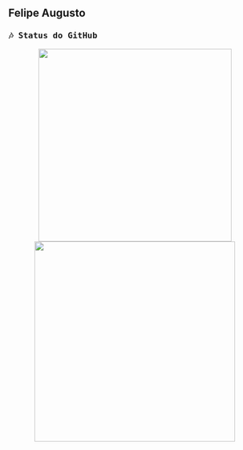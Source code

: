 ## Felipe Augusto

<!-- GitHub section -->

<samp>
  <h3>🎶 Status do GitHub</h3>
</samp>

<p align="center">
  <img src = "https://github-readme-stats.vercel.app/api?username=FelipeASousa&show_icons=true&theme=tokyonight&hide=issuesr" width = 385 />
  <img src = "https://github-readme-stats.vercel.app/api/top-langs/?username=FelipeASousa&langs_count=4&layout=compact&theme=tokyonight&hide=jupyter%20notebook,html,ejs" width = 400 />
</p>


